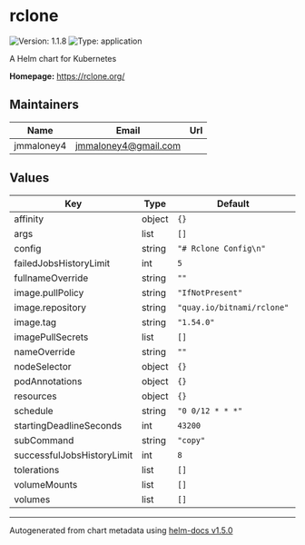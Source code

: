 # rclone

![Version: 1.1.8](https://img.shields.io/badge/Version-1.1.8-informational?style=flat-square) ![Type: application](https://img.shields.io/badge/Type-application-informational?style=flat-square)

A Helm chart for Kubernetes

**Homepage:** <https://rclone.org/>

## Maintainers

| Name | Email | Url |
| ---- | ------ | --- |
| jmmaloney4 | jmmaloney4@gmail.com |  |

## Values

| Key | Type | Default | Description |
|-----|------|---------|-------------|
| affinity | object | `{}` |  |
| args | list | `[]` |  |
| config | string | `"# Rclone Config\n"` |  |
| failedJobsHistoryLimit | int | `5` |  |
| fullnameOverride | string | `""` |  |
| image.pullPolicy | string | `"IfNotPresent"` |  |
| image.repository | string | `"quay.io/bitnami/rclone"` |  |
| image.tag | string | `"1.54.0"` |  |
| imagePullSecrets | list | `[]` |  |
| nameOverride | string | `""` |  |
| nodeSelector | object | `{}` |  |
| podAnnotations | object | `{}` |  |
| resources | object | `{}` |  |
| schedule | string | `"0 0/12 * * *"` |  |
| startingDeadlineSeconds | int | `43200` |  |
| subCommand | string | `"copy"` |  |
| successfulJobsHistoryLimit | int | `8` |  |
| tolerations | list | `[]` |  |
| volumeMounts | list | `[]` |  |
| volumes | list | `[]` |  |

----------------------------------------------
Autogenerated from chart metadata using [helm-docs v1.5.0](https://github.com/norwoodj/helm-docs/releases/v1.5.0)
